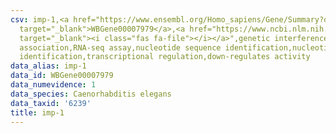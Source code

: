 ```yaml
---
csv: imp-1,<a href="https://www.ensembl.org/Homo_sapiens/Gene/Summary?db=core;g=WBGene00007979"
  target="_blank">WBGene00007979</a>,<a href="https://www.ncbi.nlm.nih.gov/pubmed/27496166"
  target="_blank"><i class="fas fa-file"></i></a>",genetic interference,functional
  association,RNA-seq assay,nucleotide sequence identification,nucleotide sequence
  identification,transcriptional regulation,down-regulates activity
data_alias: imp-1
data_id: WBGene00007979
data_numevidence: 1
data_species: Caenorhabditis elegans
data_taxid: '6239'
title: imp-1
---
```

